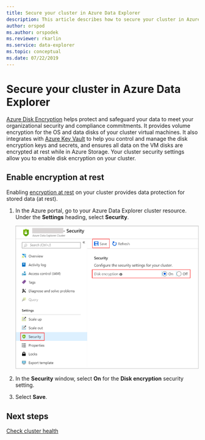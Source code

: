 ```yaml
---
title: Secure your cluster in Azure Data Explorer
description: This article describes how to secure your cluster in Azure Data Explorer within the Azure portal.
author: orspod
ms.author: orspodek
ms.reviewer: rkarlin
ms.service: data-explorer
ms.topic: conceptual
ms.date: 07/22/2019
---
```


# Secure your cluster in Azure Data Explorer

[Azure Disk Encryption](/azure/security/azure-security-disk-encryption-overview) helps protect and safeguard your data to meet your organizational security and compliance commitments. It provides volume encryption for the OS and data disks of your cluster virtual machines. It also integrates with [Azure Key Vault](/azure/key-vault/) to help you control and manage the disk encryption keys and secrets, and ensures all data on the VM disks are encrypted at rest while in Azure Storage. Your cluster security settings allow you to enable disk encryption on your cluster.
  
## Enable encryption at rest
  
Enabling [encryption at rest](/azure/security/fundamentals/encryption-atrest) on your cluster provides data protection for stored data (at rest). 

1. In the Azure portal, go to your Azure Data Explorer cluster resource. Under the **Settings** heading, select **Security**. 

    ![Turn on encryption at rest](media/manage-cluster-security/security-encryption-at-rest.png)

1. In the **Security** window, select **On** for the **Disk encryption** security setting. 

1. Select **Save**.

## Next steps

[Check cluster health](/azure/data-explorer/check-cluster-health)
